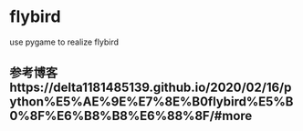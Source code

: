 # flybird
use pygame to realize flybird
## 参考博客https://delta1181485139.github.io/2020/02/16/python%E5%AE%9E%E7%8E%B0flybird%E5%B0%8F%E6%B8%B8%E6%88%8F/#more
